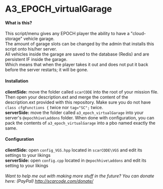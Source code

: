 # A3_EPOCH_virtualGarage

#### What is this?
This script/menu gives any EPOCH player the ability to have a "cloud-storage" vehicle garage.<br />
The amount of garage slots can be changed by the admin that installs this script onto his/her server.<br />
All vehicles inside the garage are saved to the database (Redis) and are persistent IF inside the garage. <br />
Which means that when the player takes it out and does not put it back before the server restarts; it will be gone.<br />

#### Installation
**clientSide:** move the folder called `scarCODE` into the root of your mission file. Then open your description.ext and merge the content of the description.ext provided with this repository. Make sure you do not have `class cfgFunctions {` twice nor `tag="SC";` twice.<br />
**serverSide:** move the folder called `a3_epoch_virtualGarage` into your server's `@epochhive\addons` folder. When done with configuration, you can pack the contents of `a3_epoch_virtualGarage` into a pbo named exactly the same. <br />

#### Configuration
**clientSide:** open `config_VGS.hpp` located in `scarCODE\VGS` and edit its settings to your likings <br />
**serverSide:** open `config.cpp` located in `@epochhive\addons` and edit its setting to your likings <br />
<br />
*Want to help me out with making more stuff in the future? You can donate here: (PayPal) http://scarcode.com/donate/*
